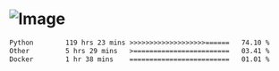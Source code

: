 # ![Image](https://github.com/user-attachments/assets/5f2d2b12-d836-424c-876f-cb0c9a5d9144)

<!--START_SECTION:waka-->

```txt
Python        119 hrs 23 mins >>>>>>>>>>>>>>>>>>>======   74.10 %
Other         5 hrs 29 mins   >========================   03.41 %
Docker        1 hr 38 mins    =========================   01.01 %
```

<!--END_SECTION:waka-->
